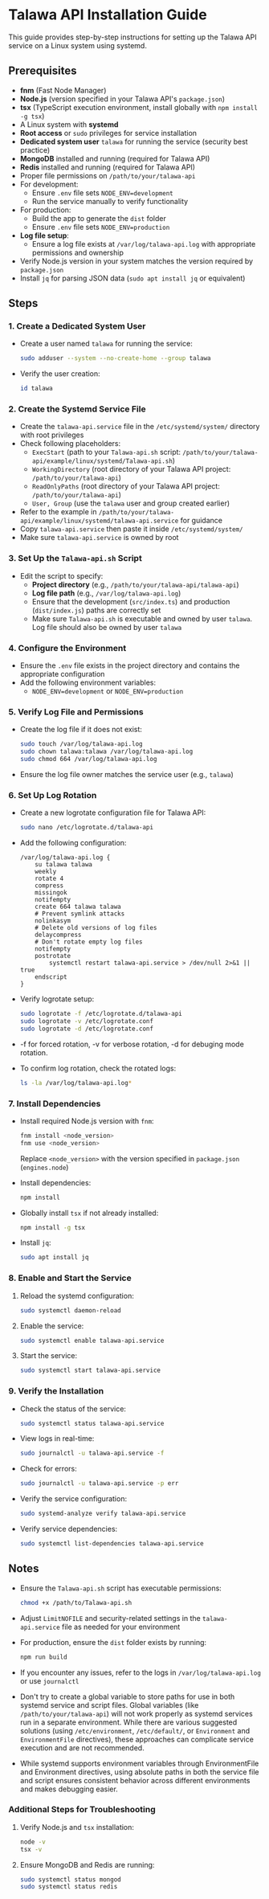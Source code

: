 # Talawa API Installation Guide

This guide provides step-by-step instructions for setting up the Talawa API service on a Linux system using systemd.

## Prerequisites

- **fnm** (Fast Node Manager)
- **Node.js** (version specified in your Talawa API's `package.json`)
- **tsx** (TypeScript execution environment, install globally with `npm install -g tsx`)
- A Linux system with **systemd**
- **Root access** or `sudo` privileges for service installation
- **Dedicated system user** `talawa` for running the service (security best practice)
- **MongoDB** installed and running (required for Talawa API)
- **Redis** installed and running (required for Talawa API)
- Proper file permissions on `/path/to/your/talawa-api`
- For development:
  - Ensure `.env` file sets `NODE_ENV=development`
  - Run the service manually to verify functionality
- For production:
  - Build the app to generate the `dist` folder
  - Ensure `.env` file sets `NODE_ENV=production`
- **Log file setup**:
  - Ensure a log file exists at `/var/log/talawa-api.log` with appropriate permissions and ownership
- Verify Node.js version in your system matches the version required by `package.json`
- Install `jq` for parsing JSON data (`sudo apt install jq` or equivalent)

## Steps

### 1. Create a Dedicated System User

- Create a user named `talawa` for running the service:
  
  ```bash
  sudo adduser --system --no-create-home --group talawa
  ```
- Verify the user creation:
  
  ```bash
  id talawa
  ```

### 2. Create the Systemd Service File

- Create the `talawa-api.service` file in the `/etc/systemd/system/` directory with root privileges
- Check following placeholders:
  - `ExecStart` (path to your `Talawa-api.sh` script: `/path/to/your/talawa-api/example/linux/systemd/Talawa-api.sh`)
  - `WorkingDirectory` (root directory of your Talawa API project: `/path/to/your/talawa-api`)
  - `ReadOnlyPaths` (root directory of your Talawa API project: `/path/to/your/talawa-api`)
  - `User, Group` (use the `talawa` user and group created earlier)
- Refer to the example in `/path/to/your/talawa-api/example/linux/systemd/talawa-api.service` for guidance
- Copy `talawa-api.service` then paste it inside `/etc/systemd/system/`
- Make sure `talawa-api.service` is owned by root

### 3. Set Up the `Talawa-api.sh` Script

- Edit the script to specify:
  - **Project directory** (e.g., `/path/to/your/talawa-api/talawa-api`)
  - **Log file path** (e.g., `/var/log/talawa-api.log`)
  - Ensure that the development (`src/index.ts`) and production (`dist/index.js`) paths are correctly set
  - Make sure `Talawa-api.sh` is executable and owned by user `talawa`. Log file should also be owned by user `talawa`

### 4. Configure the Environment

- Ensure the `.env` file exists in the project directory and contains the appropriate configuration
- Add the following environment variables:
  - `NODE_ENV=development` or `NODE_ENV=production`

### 5. Verify Log File and Permissions

- Create the log file if it does not exist:
  
  ```bash
  sudo touch /var/log/talawa-api.log
  sudo chown talawa:talawa /var/log/talawa-api.log
  sudo chmod 664 /var/log/talawa-api.log
  ```
- Ensure the log file owner matches the service user (e.g., `talawa`)

### 6. Set Up Log Rotation

- Create a new logrotate configuration file for Talawa API:
  
  ```bash
  sudo nano /etc/logrotate.d/talawa-api
  ```

- Add the following configuration:
  ```plaintext
  /var/log/talawa-api.log {
      su talawa talawa
      weekly
      rotate 4
      compress
      missingok
      notifempty
      create 664 talawa talawa
      # Prevent symlink attacks
      nolinkasym
      # Delete old versions of log files
      delaycompress
      # Don't rotate empty log files
      notifempty
      postrotate
          systemctl restart talawa-api.service > /dev/null 2>&1 || true
      endscript
  }
  ```

- Verify logrotate setup:
  
  ```bash
  sudo logrotate -f /etc/logrotate.d/talawa-api
  sudo logrotate -v /etc/logrotate.conf
  sudo logrotate -d /etc/logrotate.conf

  ```
- -f for forced rotation, -v for verbose rotation, -d for debuging mode rotation.
- To confirm log rotation, check the rotated logs:
  
  ```bash
  ls -la /var/log/talawa-api.log*
  ```

### 7. Install Dependencies

- Install required Node.js version with `fnm`:
  
  ```bash
  fnm install <node_version>
  fnm use <node_version>
  ```
  Replace `<node_version>` with the version specified in `package.json` (`engines.node`)
- Install dependencies:
  
  ```bash
  npm install
  ```
- Globally install `tsx` if not already installed:
  
  ```bash
  npm install -g tsx
  ```
- Install `jq`:
  
  ```bash
  sudo apt install jq
  ```

### 8. Enable and Start the Service

1. Reload the systemd configuration:
   
   ```bash
   sudo systemctl daemon-reload
   ```
2. Enable the service:
   
   ```bash
   sudo systemctl enable talawa-api.service
   ```
3. Start the service:
   
   ```bash
   sudo systemctl start talawa-api.service
   ```

### 9. Verify the Installation

- Check the status of the service:
  
  ```bash
  sudo systemctl status talawa-api.service
  ```
- View logs in real-time:
  
  ```bash
  sudo journalctl -u talawa-api.service -f
  ```
- Check for errors:
  
  ```bash
  sudo journalctl -u talawa-api.service -p err
  ```
- Verify the service configuration:
  
  ```bash
  sudo systemd-analyze verify talawa-api.service
  ```
- Verify service dependencies:
  
  ```bash
  sudo systemctl list-dependencies talawa-api.service
  ```

## Notes

- Ensure the `Talawa-api.sh` script has executable permissions:
  
  ```bash
  chmod +x /path/to/Talawa-api.sh
  ```
- Adjust `LimitNOFILE` and security-related settings in the `talawa-api.service` file as needed for your environment
- For production, ensure the `dist` folder exists by running:
  
  ```bash
  npm run build
  ```
- If you encounter any issues, refer to the logs in `/var/log/talawa-api.log` or use `journalctl`
- Don't try to create a global variable to store paths for use in both systemd service and script files. Global variables (like `/path/to/your/talawa-api`) will not work properly as systemd services run in a separate environment. While there are various suggested solutions (using `/etc/environment`, `/etc/default/`, or `Environment` and `EnvironmentFile` directives), these approaches can complicate service execution and are not recommended. 
- While systemd supports environment variables through EnvironmentFile and Environment directives, using absolute paths in both the service file and script ensures consistent behavior across different environments and makes debugging easier.

### Additional Steps for Troubleshooting

1. Verify Node.js and `tsx` installation:
   
   ```bash
   node -v
   tsx -v
   ```
2. Ensure MongoDB and Redis are running:
   
   ```bash
   sudo systemctl status mongod
   sudo systemctl status redis
   ```
